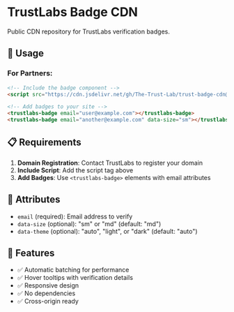 # TrustLabs Badge CDN

Public CDN repository for TrustLabs verification badges.

## 🚀 Usage

### For Partners:
```html
<!-- Include the badge component -->
<script src="https://cdn.jsdelivr.net/gh/The-Trust-Lab/trust-badge-cdn@main/dist/badge-element.v1.js"></script>

<!-- Add badges to your site -->
<trustlabs-badge email="user@example.com"></trustlabs-badge>
<trustlabs-badge email="another@example.com" data-size="sm"></trustlabs-badge>
```

## 📋 Requirements

1. **Domain Registration**: Contact TrustLabs to register your domain
2. **Include Script**: Add the script tag above
3. **Add Badges**: Use `<trustlabs-badge>` elements with email attributes

## 🔧 Attributes

- `email` (required): Email address to verify
- `data-size` (optional): "sm" or "md" (default: "md")
- `data-theme` (optional): "auto", "light", or "dark" (default: "auto")

## 🌟 Features

- ✅ Automatic batching for performance
- ✅ Hover tooltips with verification details
- ✅ Responsive design
- ✅ No dependencies
- ✅ Cross-origin ready

